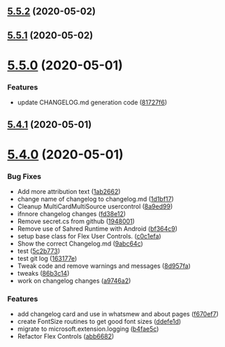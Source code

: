 ## [5.5.2](https://github.com/phandcock/grampsview/compare/v5.5.1...v5.5.2) (2020-05-02)



## [5.5.1](https://github.com/phandcock/grampsview/compare/v5.5.0...v5.5.1) (2020-05-02)



# [5.5.0](https://github.com/phandcock/grampsview/compare/v5.4.1...v5.5.0) (2020-05-01)


### Features

* update CHANGELOG.md generation code ([81727f6](https://github.com/phandcock/grampsview/commit/81727f632c1371de94a6fb833ddf9f73ac745ac3))



## [5.4.1](https://github.com/phandcock/grampsview/compare/v5.4.0...v5.4.1) (2020-05-01)



# [5.4.0](https://github.com/phandcock/grampsview/compare/v5.3.1...v5.4.0) (2020-05-01)


### Bug Fixes

* Add more attribution text ([1ab2662](https://github.com/phandcock/grampsview/commit/1ab26622e733341a8d9b67a22a216cc491258f2c))
* change name of changelog to changelog.md ([1d1bf17](https://github.com/phandcock/grampsview/commit/1d1bf1774a0e53ffed1c058bf02173780e2d3371))
* Cleanup MultiCardMultiSource usercontrol ([8a9ed99](https://github.com/phandcock/grampsview/commit/8a9ed992af9ab21045994cb4658986d8da373922))
* ifnnore changelog changes ([fd38e12](https://github.com/phandcock/grampsview/commit/fd38e128e7f8b162230c063fd49b38c64069ab5d))
* Remove secret.cs from github ([1948001](https://github.com/phandcock/grampsview/commit/1948001b472397d9b334f9cdc87da7dc9e9a6713))
* Remove use of Sahred Runtime with Android ([bf364c9](https://github.com/phandcock/grampsview/commit/bf364c96a24bc95edd7f395849da6cf740d61bad))
* setup base class for Flex User Controls. ([c0c1efa](https://github.com/phandcock/grampsview/commit/c0c1efad882bf3f6defd62dd876afca09a766a24))
* Show the correct Changelog.md ([9abc64c](https://github.com/phandcock/grampsview/commit/9abc64cccd559111ec2d5ae0bdf95966f0758df6))
* test ([5c2b773](https://github.com/phandcock/grampsview/commit/5c2b773ac6bb847007da84f41f51cb6e3b813772))
* test git log ([163177e](https://github.com/phandcock/grampsview/commit/163177eee30f4c8cc5c1241aaafda47694da91b3))
* Tweak code and remove warnings and messages ([8d957fa](https://github.com/phandcock/grampsview/commit/8d957fab357dacca829d012c6f78c6aca989de4f))
* tweaks ([86b3c14](https://github.com/phandcock/grampsview/commit/86b3c14900364b9d2fa5c4dff27603898e980fef))
* work on changelog changes ([a9746a2](https://github.com/phandcock/grampsview/commit/a9746a2e7900eb0fce4b000b709798c3109b3a41))


### Features

* add changelog card and use in whatsmew and about pages ([f670ef7](https://github.com/phandcock/grampsview/commit/f670ef79eaee344ec55562285b3bc6293bca6a29))
* create FontSize routines to get good font sizes ([ddefe1d](https://github.com/phandcock/grampsview/commit/ddefe1d3b0c9052333b4c291156d404fcb48b85d))
* migrate to microsoft.extension.logging ([b4fae5c](https://github.com/phandcock/grampsview/commit/b4fae5c350458c4fd1947fb27b46400bf0c8722b))
* Refactor Flex Controls ([abb6682](https://github.com/phandcock/grampsview/commit/abb668274f5c41f49d780ef9138ac9b4fa44b098))



